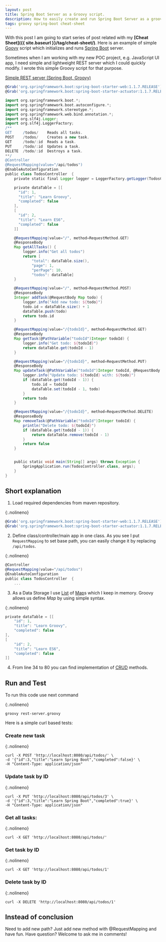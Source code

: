 ```yaml
---
layout: post
title: Spring Boot Server as a Groovy script. 
description: How to easily create and run Spring Boot Server as a groovy script.
tags: groovy spring-boot cheat-sheet
---
```


With this post I am going to start series of post related with my **[Cheat Sheet]({{ site.baseurl }}/tag/cheat-sheet/)**. Here is an example of simple [Goovy](http://groovy-lang.org) script which initializes and runs [Spring Boot](https://projects.spring.io/spring-boot/) server.

Sometimes when I am working with my new POC project, e.g. JavaScript UI app, I need simple and lightweight REST server which I could quickly modify. I wrote this simple Groovy script for that purpose.

[Simple REST server (Spring Boot, Groovy)](https://gist.github.com/alex-bezverkhniy/8aa6086370c60298c0183b1668fb9ec8)
```groovy
@Grab('org.springframework.boot:spring-boot-starter-web:1.1.7.RELEASE')
@Grab('org.springframework.boot:spring-boot-starter-actuator:1.1.7.RELEASE')

import org.springframework.boot.*;
import org.springframework.boot.autoconfigure.*;
import org.springframework.stereotype.*;
import org.springframework.web.bind.annotation.*;
import org.slf4j.Logger;
import org.slf4j.LoggerFactory;
/**
GET     /todos/    Reads all tasks.
POST    /todos/    Creates a new task.
GET     /todo/:id  Reads a task.
PUT     /todo/:id  Updates a task.
DELETE  /todo/:id  Destroys a task.
**/
@Controller
@RequestMapping(value="/api/todos")
@EnableAutoConfiguration
public class TodosController  {
    private static final Logger logger = LoggerFactory.getLogger(TodosController.class)

    private dataTable = [[
      "id": 1,
      "title": "Learn Groovy",
      "completed": false
    ],
    [
      "id": 2,
      "title": "Learn ES6",
      "completed": false
    ]]

    @RequestMapping(value="/", method=RequestMethod.GET)
    @ResponseBody
    Map getAllTasks() {
        logger.info("Get all todos")
        return [
            "total": dataTable.size(),
            "page": 1,
            "perPage": 10,
            "todos": dataTable]
    }

    @RequestMapping(value="/", method=RequestMethod.POST)
    @ResponseBody
    Integer addTask(@RequestBody Map todo) {
        logger.info("Add new todo: ${todo}")
        todo.id = dataTable.size() + 1
        dataTable.push(todo)
        return todo.id
    }

    @RequestMapping(value="/{todoId}", method=RequestMethod.GET)
    @ResponseBody
    Map getTask(@PathVariable("todoId")Integer todoId) {
        logger.info("Get todo: ${todoId}")
        return dataTable.get(todoId - 1)
    }

    @RequestMapping(value="/{todoId}", method=RequestMethod.PUT)
    @ResponseBody
    Map updateTask(@PathVariable("todoId")Integer todoId, @RequestBody Map todo) {
        logger.info("Update todo: ${todoId} with: ${todo}")
        if (dataTable.get(todoId - 1)) {
            todo.id = todoId
            dataTable.set(todoId - 1, todo)
        }
        return todo
    }

    @RequestMapping(value="/{todoId}", method=RequestMethod.DELETE)
    @ResponseBody
    Map removeTask(@PathVariable("todoId")Integer todoId) {
        println("Delete todo: ${todoId}")
        if (dataTable.get(todoId - 1)) {
            return dataTable.remove(todoId - 1)
        }
        return false
    }


    public static void main(String[] args) throws Exception {
        SpringApplication.run(TodosController.class, args);
    }
}
```

## Short explanation

1) Load required dependencies from maven repository.

{:.nolineno}
```groovy 
@Grab('org.springframework.boot:spring-boot-starter-web:1.1.7.RELEASE')
@Grab('org.springframework.boot:spring-boot-starter-actuator:1.1.7.RELEASE')
```
2) Define class/controller/main app in one class. As you see I put `RequestMapping` to set base path, you can easily change it by replacing `/api/todos`.

{:.nolineno}
```groovy
@Controller
@RequestMapping(value="/api/todos")
@EnableAutoConfiguration
public class TodosController  {
    ...
``` 
3) As a Data Storage I use [List](https://docs.oracle.com/javase/8/docs/api/java/util/List.html) of [Map](https://docs.oracle.com/javase/8/docs/api/java/util/Map.html)s which I keep in memory. Groovy allows us define _Map_ by using simple syntax.

{:.nolineno}
```groovy
private dataTable = [[
    "id": 1,
    "title": "Learn Groovy",
    "completed": false
],
[
    "id": 2,
    "title": "Learn ES6",
    "completed": false
]]
```    
4) From line 34 to 80 you can find implementation of [CRUD](https://en.wikipedia.org/wiki/Create,_read,_update_and_delete) methods.

## Run and Test
To run this code use next command

{:.nolineno}
```ssh
groovy rest-server.groovy
```

Here is a simple curl based tests:

### Create new task
{:.nolineno}
```ssh
curl -X POST 'http://localhost:8080/api/todos/' \
-d '{"id":3,"title":"Learn Spring Boot","completed":false}' \
-H "Content-Type: application/json"
```

### Update task by ID
{:.nolineno}
```ssh
curl -X PUT 'http://localhost:8080/api/todos/3' \
-d '{"id":3,"title":"Learn Spring Boot","completed":true}' \
-H "Content-Type: application/json"
```

### Get all tasks:
{:.nolineno}
```ssh
curl -X GET 'http://localhost:8080/api/todos/'
```

### Get task by ID
{:.nolineno}
```ssh
curl -X GET 'http://localhost:8080/api/todos/1'
```

### Delete task by ID
{:.nolineno}
```ssh
curl -X DELETE 'http://localhost:8080/api/todos/1'
```

## Instead of conclusion
Need to add new path? Just add new method with @RequestMapping and have fun.
Have question? Welcome to ask me in comments!